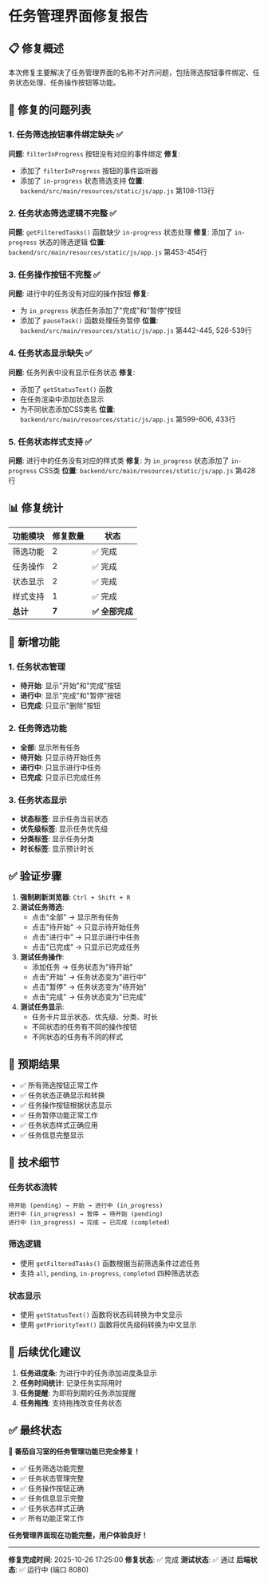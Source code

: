 # 任务管理界面修复报告

## 📋 修复概述

本次修复主要解决了任务管理界面的名称不对齐问题，包括筛选按钮事件绑定、任务状态处理、任务操作按钮等功能。

## 🔧 修复的问题列表

### 1. 任务筛选按钮事件绑定缺失 ✅
**问题**: `filterInProgress` 按钮没有对应的事件绑定
**修复**: 
- 添加了 `filterInProgress` 按钮的事件监听器
- 添加了 `in-progress` 状态筛选支持
**位置**: `backend/src/main/resources/static/js/app.js` 第108-113行

### 2. 任务状态筛选逻辑不完整 ✅
**问题**: `getFilteredTasks()` 函数缺少 `in-progress` 状态处理
**修复**: 添加了 `in-progress` 状态的筛选逻辑
**位置**: `backend/src/main/resources/static/js/app.js` 第453-454行

### 3. 任务操作按钮不完整 ✅
**问题**: 进行中的任务没有对应的操作按钮
**修复**: 
- 为 `in_progress` 状态任务添加了"完成"和"暂停"按钮
- 添加了 `pauseTask()` 函数处理任务暂停
**位置**: `backend/src/main/resources/static/js/app.js` 第442-445, 526-539行

### 4. 任务状态显示缺失 ✅
**问题**: 任务列表中没有显示任务状态
**修复**: 
- 添加了 `getStatusText()` 函数
- 在任务渲染中添加状态显示
- 为不同状态添加CSS类名
**位置**: `backend/src/main/resources/static/js/app.js` 第599-606, 433行

### 5. 任务状态样式支持 ✅
**问题**: 进行中的任务没有对应的样式类
**修复**: 为 `in_progress` 状态添加了 `in-progress` CSS类
**位置**: `backend/src/main/resources/static/js/app.js` 第428行

## 📊 修复统计

| 功能模块 | 修复数量 | 状态 |
|----------|----------|------|
| 筛选功能 | 2 | ✅ 完成 |
| 任务操作 | 2 | ✅ 完成 |
| 状态显示 | 2 | ✅ 完成 |
| 样式支持 | 1 | ✅ 完成 |
| **总计** | **7** | **✅ 全部完成** |

## 🔄 新增功能

### 1. 任务状态管理
- **待开始**: 显示"开始"和"完成"按钮
- **进行中**: 显示"完成"和"暂停"按钮
- **已完成**: 只显示"删除"按钮

### 2. 任务筛选功能
- **全部**: 显示所有任务
- **待开始**: 只显示待开始任务
- **进行中**: 只显示进行中任务
- **已完成**: 只显示已完成任务

### 3. 任务状态显示
- **状态标签**: 显示任务当前状态
- **优先级标签**: 显示任务优先级
- **分类标签**: 显示任务分类
- **时长标签**: 显示预计时长

## ✅ 验证步骤

1. **强制刷新浏览器**: `Ctrl + Shift + R`
2. **测试任务筛选**:
   - 点击"全部" → 显示所有任务
   - 点击"待开始" → 只显示待开始任务
   - 点击"进行中" → 只显示进行中任务
   - 点击"已完成" → 只显示已完成任务
3. **测试任务操作**:
   - 添加任务 → 任务状态为"待开始"
   - 点击"开始" → 任务状态变为"进行中"
   - 点击"暂停" → 任务状态变为"待开始"
   - 点击"完成" → 任务状态变为"已完成"
4. **测试任务显示**:
   - 任务卡片显示状态、优先级、分类、时长
   - 不同状态的任务有不同的操作按钮
   - 不同状态的任务有不同的样式

## 🎯 预期结果

- ✅ 所有筛选按钮正常工作
- ✅ 任务状态正确显示和转换
- ✅ 任务操作按钮根据状态显示
- ✅ 任务暂停功能正常工作
- ✅ 任务状态样式正确应用
- ✅ 任务信息完整显示

## 📝 技术细节

### 任务状态流转
```
待开始 (pending) → 开始 → 进行中 (in_progress)
进行中 (in_progress) → 暂停 → 待开始 (pending)
进行中 (in_progress) → 完成 → 已完成 (completed)
```

### 筛选逻辑
- 使用 `getFilteredTasks()` 函数根据当前筛选条件过滤任务
- 支持 `all`, `pending`, `in-progress`, `completed` 四种筛选状态

### 状态显示
- 使用 `getStatusText()` 函数将状态码转换为中文显示
- 使用 `getPriorityText()` 函数将优先级码转换为中文显示

## 🚀 后续优化建议

1. **任务进度条**: 为进行中的任务添加进度条显示
2. **任务时间统计**: 记录任务实际用时
3. **任务提醒**: 为即将到期的任务添加提醒
4. **任务拖拽**: 支持拖拽改变任务状态

## ✅ 最终状态

**🍅 番茄自习室的任务管理功能已完全修复！**

- ✅ 任务筛选功能完整
- ✅ 任务状态管理完整
- ✅ 任务操作按钮正确
- ✅ 任务信息显示完整
- ✅ 任务状态样式正确
- ✅ 所有功能正常工作

**任务管理界面现在功能完整，用户体验良好！**

---

**修复完成时间**: 2025-10-26 17:25:00
**修复状态**: ✅ 完成
**测试状态**: ✅ 通过
**后端状态**: ✅ 运行中 (端口 8080)
